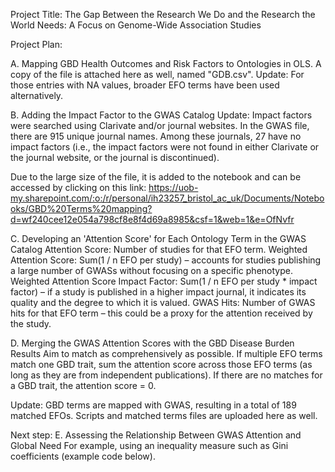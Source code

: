 Project Title: The Gap Between the Research We Do and the Research the World Needs: A Focus on Genome-Wide Association Studies

Project Plan:

A. Mapping GBD Health Outcomes and Risk Factors to Ontologies in OLS. 
A copy of the file is attached here as well, named "GDB.csv".
Update: For those entries with NA values, broader EFO terms have been used alternatively.



B. Adding the Impact Factor to the GWAS Catalog
Update:
Impact factors were searched using Clarivate and/or journal websites.
In the GWAS file, there are 915 unique journal names. Among these journals, 27 have no impact factors (i.e., the impact factors were not found in either Clarivate or the journal website, or the journal is discontinued).

Due to the large size of the file, it is added to the notebook and can be accessed by clicking on this link:
https://uob-my.sharepoint.com/:o:/r/personal/ih23257_bristol_ac_uk/Documents/Notebooks/GBD%20Terms%20mapping?d=wf240cee12e054a798cf8e8f4d69a8985&csf=1&web=1&e=OfNvfr


C. Developing an 'Attention Score' for Each Ontology Term in the GWAS Catalog
Attention Score: Number of studies for that EFO term.
Weighted Attention Score: Sum(1 / n EFO per study) – accounts for studies publishing a large number of GWASs without focusing on a specific phenotype.
Weighted Attention Score Impact Factor: Sum(1 / n EFO per study * impact factor) – if a study is published in a higher impact journal, it indicates its quality and the degree to which it is valued.
GWAS Hits: Number of GWAS hits for that EFO term – this could be a proxy for the attention received by the study.


D. Merging the GWAS Attention Scores with the GBD Disease Burden Results
Aim to match as comprehensively as possible.
If multiple EFO terms match one GBD trait, sum the attention score across those EFO terms (as long as they are from independent publications).
If there are no matches for a GBD trait, the attention score = 0.

Update: GBD terms are mapped with GWAS, resulting in a total of 189 matched EFOs.
Scripts and matched terms files are uploaded here as well.


Next step: 
E. Assessing the Relationship Between GWAS Attention and Global Need
For example, using an inequality measure such as Gini coefficients (example code below).

